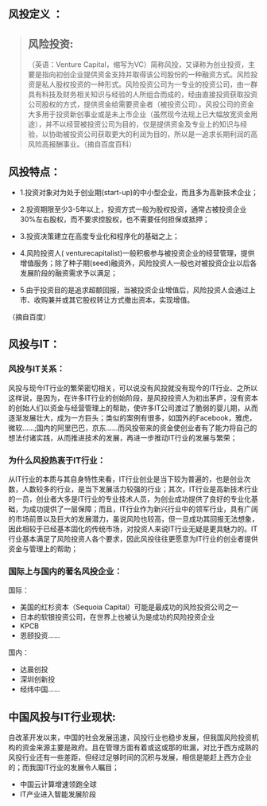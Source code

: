 

## 风投定义 ：
>## 风险投资:
>（英语：Venture Capital，缩写为VC）简称风投，又译称为创业投资，主要是指向初创企业提供资金支持并取得该公司股份的一种融资方式。风险投资是私人股权投资的一种形式。风险投资公司为一专业的投资公司，由一群具有科技及财务相关知识与经验的人所组合而成的，经由直接投资获取投资公司股权的方式，提供资金给需要资金者（被投资公司）。风投公司的资金大多用于投资新创事业或是未上市企业（虽然现今法规上已大幅放宽资金用途），并不以经营被投资公司为目的，仅是提供资金及专业上的知识与经验，以协助被投资公司获取更大的利润为目的，所以是一追求长期利润的高风险高报酬事业。（摘自百度百科）

## 风投特点：

* 1.投资对象对为处于创业期(start-up)的中小型企业，而且多为高新技术企业；


* 2.投资期限至少3-5年以上，投资方式一般为股权投资，通常占被投资企业30%左右股权，而不要求控股权，也不需要任何担保或抵押；


* 3.投资决策建立在高度专业化和程序化的基础之上；


* 4.风险投资人( venturecapitalist)一般积极参与被投资企业的经营管理，提供增值服务；除了种子期(seed)融资外，风险投资人一般也对被投资企业以后各发展阶段的融资需求予以满足；


* 5.由于投资目的是追求超额回报，当被投资企业增值后，风险投资人会通过上市、收购兼并或其它股权转让方式撤出资本，实现增值。

（摘自百度）
##  风投与IT：


  ###  风投与IT关系：
  风投与现今IT行业的繁荣密切相关，可以说没有风投就没有现今的IT行业、之所以这样说，是因为，在许多IT行业的创始阶段，是风投投资人为初出茅庐，没有资本的创始人们以资金与经营管理上的帮助，使许多IT公司渡过了脆弱的婴儿期，从而逐渐发展壮大，成为一方巨头；类似的案例有很多，如国外的Facebook，雅虎，微软......;国内的阿里巴巴，京东......而风投带来的资金使创业者有了能力将自己的想法付诸实践，从而推进技术的发展，再进一步推动IT行业的发展与繁荣；
  ### 为什么风投热衷于IT行业：
  从IT行业的本质与其自身特性来看，IT行业创业是当下较为普遍的，也是创业次数，人数较多的行业，是当下发展活力较强的行业；其次，IT行业是高新技术行业的一员，创业者大多是IT行业的专业技术人员，为创业成功提供了良好的专业化基础，为成功提供了一层保障；而且，IT行业作为新兴行业中的领军行业，具有广阔的市场前景以及巨大的发展潜力，虽说风险也较高，但一旦成功其回报无法想象，因此相较于已经基本固化的传统市场，对投资人来说IT行业无疑是更具魅力的。IT行业基本满足了风险投资人各个要求，因此风投往往更愿意为IT行业的创业者提供资金与管理上的帮助；
  ### 国际上与国内的著名风投企业：

国际：
* 美国的红杉资本（Sequoia Capital）可能是最成功的风险投资公司之一
* 日本的软银投资公司，在世界上也被认为是成功的风险投资企业
* KPCB
* 恩颐投资......

国内：

* 达晨创投
* 深圳创新投
* 经纬中国......
## 中国风投与IT行业现状:
自改革开发以来，中国的社会发展迅速，风投行业也稳步发展，但我国风险投资机构的资金来源主要是政府。且在管理方面有着或这或那的纰漏，对比于西方成熟的风投行业还有一些差距，但经过足够时间的沉积与发展，相信是能赶上西方企业的；而我国IT行业的发展令人瞩目；
* 中国云计算增速领跑全球
* IT产业进入智能发展阶段